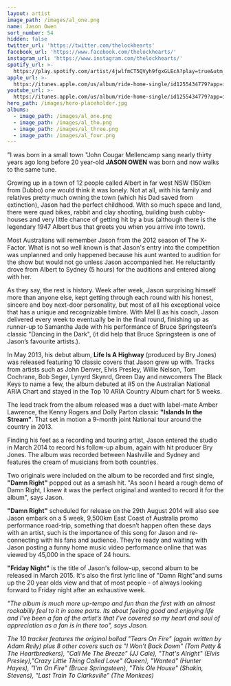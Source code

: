 ```yaml
---
layout: artist
image_path: /images/al_one.png
name: Jason Owen
sort_number: 54
hidden: false
twitter_url: 'https://twitter.com/thelockhearts'
facebook_url: 'https://www.facebook.com/thelockhearts/'
instagram_url: 'https://www.instagram.com/thelockhearts/'
spotify_url: >-
  https://play.spotify.com/artist/4jwlfmCT5QVyh9fgxGLEcA?play=true&utm_source=open.spotify.com&utm_medium=open
apple_url: >-
  https://itunes.apple.com/us/album/ride-home-single/id1255434779?app=itunes&ign-mpt=uo%3D4
youtube_url: >-
  https://itunes.apple.com/us/album/ride-home-single/id1255434779?app=itunes&ign-mpt=uo%3D4
hero_path: /images/hero-placeholder.jpg
albums:
  - image_path: /images/al_one.png
  - image_path: /images/al_tho.png
  - image_path: /images/al_three.png
  - image_path: /images/al_four.png
---
```


"I was born in a small town "John Cougar Mellencamp sang nearly thirty years ago long before 20 year-old **JASON OWEN** was born and now walks to the same tune.

Growing up in a town of 12 people called Albert in far west NSW (150km from Dubbo) one would think it was lonely. Not at all, with his family and relatives pretty much owning the town (which his Dad saved from extinction), Jason had the perfect childhood. With so much space and land, there were quad bikes, rabbit and clay shooting, building bush cubby-houses and very little chance of getting hit by a bus (although there is the legendary 1947 Albert bus that greets you when you arrive into town).

Most Australians will remember Jason from the 2012 season of The X-Factor. What is not so well known is that Jason's entry into the competition was unplanned and only happened because his aunt wanted to audition for the show but would not go unless Jason accompanied her. He reluctantly drove from Albert to Sydney (5 hours) for the auditions and entered along with her.

As they say, the rest is history. Week after week, Jason surprising himself more than anyone else, kept getting through each round with his honest, sincere and boy next-door personality, but most of all his exceptional voice that has a unique and recognizable timbre. With Mel B as his coach, Jason delivered every week to eventually be in the final round, finishing up as runner-up to Samantha Jade with his performance of Bruce Springsteen’s classic "Dancing in the Dark", (it did help that Bruce Springsteen is one of Jason’s favourite artists.).

In May 2013, his debut album, **Life Is A Highway** (produced by Bry Jones) was released featuring 10 classic covers that Jason grew up with. Tracks from artists such as John Denver, Elvis Presley, Willie Nelson, Tom Cochrane, Bob Seger, Lynyrd Skynrd, Green Day and newcomers The Black Keys to name a few, the album debuted at #5 on the Australian National ARIA Chart and stayed in the Top 10 ARIA Country Album chart for 5 weeks.

The lead track from the album released was a duet with label-mate Amber Lawrence, the Kenny Rogers and Dolly Parton classic **"Islands In the Stream"**. That set in motion a 9-month joint National tour around the country in 2013.

Finding his feet as a recording and touring artist, Jason entered the studio in March 2014 to record his follow-up album, again with hit producer Bry Jones. The album was recorded between Nashville and Sydney and features the cream of musicians from both countries.

Two originals were included on the album to be recorded and first single, **"Damn Right"** popped out as a smash hit. "As soon I heard a rough demo of Damn Right, I knew it was the perfect original and wanted to record it for the album", says Jason.

**"Damn Right"**&nbsp;scheduled for release on the 29th August 2014 will also see Jason embark on a 5 week, 9,500km East Coast of Australia promo performance road-trip, something that doesn’t happen often these days with an artist, such is the importance of this song for Jason and re-connecting with his fans and audience. They’re ready and waiting with Jason posting a funny home music video performance online that was viewed by 45,000 in the space of 24 hours.

**"Friday Night"** is the title of Jason's follow-up, second album to be released in March 2015. It's also the first lyric line of "Damn Right"and sums up the 20 year olds view and that of most people - of always looking forward to Friday night after an exhaustive week.

*"The album is much more up-tempo and fun than the first with an almost rockabilly feel to it in some parts. Its about feeling good and enjoying life and I’ve been a fan of the artist’s that I’ve covered so my heart and soul of appreciation as a fan is in there too", says Jason.*

*The 10 tracker features the original ballad "Tears On Fire" (again written by Adam Reily) plus 8 other covers such as "I Won’t Back Down" (Tom Petty & The Heartbreakers), "Call Me The Breeze" (JJ Cale), "That's Alright" (Elvis Presley),"Crazy Little Thing Called Love" (Queen), "Wanted" (Hunter Hayes), "I'm On Fire" (Bruce Springsteen), "This Ole House" (Shakin, Stevens), "Last Train To Clarksville" (The Monkees)*